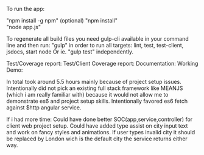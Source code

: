 
To run the app:

"npm install -g npm" (optional)
"npm install"  
"node app.js"


To regenerate all build files you need gulp-cli available in your command line and then run:
 "gulp" in order to run all targets: lint, test, test-client, jsdocs, start node
 Or ie. "gulp test" independently.
 

Test/Coverage report:
Test/Client Coverage report:
Documentation:
Working Demo:


In total took around 5.5 hours mainly because of project setup issues.
Intentionally did not pick an existing full stack framework like MEANJS (which i am really familiar with)
 because it would not allow me to demonstrate es6 and project setup skills. 
Intentionally favored es6 fetch against $http angular service.

If i had more time: 
Could have done better SOC(app,service,controller) for client web project setup.
Could have added type assist on city input text and work on fancy styles and animations.
If user types invalid city it  should be replaced by London wich is the default city the service returns either way.
